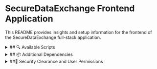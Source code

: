 # SecureDataExchange Frontend Application

This README provides insights and setup information for the frontend of the SecureDataExchange full-stack application.

<details>
<summary>## 🔍 Available Scripts</summary>

### `yarn start`
- **What it does**: Launches the app in development mode.
- **Access**: Open [http://localhost:3000](http://localhost:3000) to view it in your browser.
- **Features**:
  - Automatic page reloading upon source code changes.
  - Displays lint errors in the console.

### `yarn test`
- **What it does**: Starts the test runner in interactive watch mode.

### `yarn build`
- **What it does**: Creates a production-ready build in the `build` folder.
- **Features**:
  - Bundles React in production mode.
  - Optimizes for the best performance.
  - Minifies the build and appends hashes to filenames for cache management.

### `yarn eject`
- **Caution**: This is irreversible! Once you've ejected, there's no going back.
- **What it does**: Provides more control over build tools and configurations by removing the single build dependency and copying all configurations and dependencies into your project.
- **Note**: Ejecting is optional. It's beneficial for larger projects requiring customization. Use with caution and understand the consequences before proceeding.

</details>

<details>
<summary>## 📦 Additional Dependencies</summary>

For a holistic frontend functionality in the SecureDataExchange application, we've integrated some pivotal dependencies:

### `react-router-dom`
- **What it does**: Enables dynamic routing in the application, vital for crafting intuitive navigation within single-page applications.

### `axios`
- **What it does**: An esteemed promise-driven HTTP client instrumental in making asynchronous requests in JavaScript, paramount for asynchronous HTTP requests to RESTful endpoints and curating CRUD operations.

### `react-cookie`
- **What it does**: Offers a seamless cookie management system within React, crucial for reading, setting, and managing cookies across components.

### `jwt-decode`
- **What it does**: Facilitates decoding of JWTs, empowering the application to extract and use information stored in JSON Web Tokens. It's critical for user authentication and role-based access control within the application.

To seamlessly integrate these dependencies, execute:

```bash
yarn add react-router-dom axios react-cookie jwt-decode
```
</details>

<details>
<summary>##🔐 Security Clearance and User Permissions</summary>

In the SecureDataExchange application, user permissions and visibility are governed by their designated security clearance levels. Here's a breakdown of the functionalities and access granted to each security clearance level:

### `Level 0`
- **Permissions**:
  - **GET**: Users can retrieve information.
- **Restrictions**: Certain sensitive information might be concealed or redacted.

### `Level 1`
- **Permissions**:
  - **GET**: Users can retrieve information.
  - **POST**: Users can add or submit new information.
- **Restrictions**: While users can both retrieve and post, certain data points or functionalities might be restricted based on their clearance.

### `Level 2`
- **Permissions**:
  - **GET**: Users can retrieve information.
  - **POST**: Users can add or submit new information.
  - **PUT**: Users can modify or update existing information.
- **Restrictions**: Even though they have more access, some functionalities or data might still be restricted.

### `Level 3` (Admins)
- **Permissions**:
  - **Full Access**: Admins can GET, POST, PUT, and DELETE data. They have the most extensive set of privileges and can manage users, data, and application settings.
- **Note**: Admins should be cautious and operate with due diligence given their elevated access rights.

Always ensure that you're aware of your security clearance and only perform actions within your designated permissions. Misuse or unauthorized access attempts will be logged and may have consequences.

</details>
